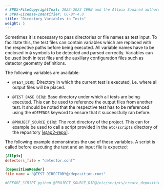 ```yaml
---
# SPDX-FileCopyrightText: 2022-2023 CERN and the Allpix Squared authors
# SPDX-License-Identifier: CC-BY-4.0
title: "Directory Variables in Tests"
weight: 5
---
```


Sometimes it is necessary to pass directories or file names as test input. To facilitate this, the test files can contain
variables which are replaced with the respective paths before being executed. All variable names have to be enclosed in `@`
symbols to be detected and parsed correctly. Variables can be used both in test files and the auxiliary configuration files
such as detector geometry definitions.

The following variables are available:

- `@TEST_DIR@`:
  Directory in which the current test is executed, i.e. where all output files will be placed.

- `@TEST_BASE_DIR@`:
  Base directory under which all tests are being executed. This can be used to reference the output files from another
  test. It should be noted that the respective test has to be referenced using the `#DEPENDS` keyword to ensure that it
  successfully ran before.

- `@PROJECT_SOURCE_DIR@`:
  The root directory of the project. This can for example be used to call a script provided in the `etc/scripts` directory
  of the repository \[[@ap2-repo]\].

The following example demonstrates the use of these variables. A script is called before executing the test and an input file
is expected:

```ini
[Allpix]
detectors_file = "detector.conf"

[DepositionReader]
file_name = "@TEST_DIRECTORY@/deposition.root"

#BEFORE_SCRIPT python @PROJECT_SOURCE_DIR@/etc/scripts/create_deposition_file.py --type a --detector mydetector
```


[@ap2-repo]: https://gitlab.cern.ch/allpix-squared/allpix-squared
